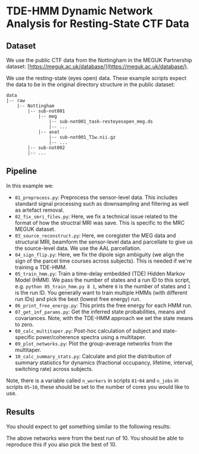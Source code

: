 # TDE-HMM Dynamic Network Analysis for Resting-State CTF Data

## Dataset

We use the public CTF data from the Nottingham in the MEGUK Partnership dataset: [https://meguk.ac.uk/database/](https://meguk.ac.uk/database/).

We use the resting-state (eyes open) data. These example scripts expect the data to be in the original directory structure in the public dataset:

```
data
|-- raw
    |-- Nottingham
        |-- sub-not001
            |-- meg
                |-- sub-not001_task-resteyesopen_meg.ds
                |-- ...
            |-- anat
                |-- sub-not001_T1w.nii.gz
                |-- ...
        |-- sub-not002
        |-- ...
```

## Pipeline

In this example we:

- `01_preprocess.py`: Preprocess the sensor-level data. This includes standard signal processing such as downsampling and filtering as well as artefact removal.
- `02_fix_smri_files.py`: Here, we fix a technical issue related to the format of how the structral MRI was save. This is specific to the MRC MEGUK dataset.
- `03_source_reconstruct.py`: Here, we coregister the MEG data and structural MRI, beamform the sensor-level data and parcellate to give us the source-level data. We use the AAL parcellation.
- `04_sign_flip.py`: Here, we fix the dipole sign ambiguity (we align the sign of the parcel time courses across subjects). This is needed if we're training a TDE-HMM.
- `05_train_hmm.py`: Train a time-delay embedded (TDE) Hidden Markov Model (HMM). We pass the number of states and a run ID to this script, e.g. `python 05_train_hmm.py 8 1`, where `8` is the number of states and `1` is the run ID. You generally want to train multiple HMMs (with different run IDs) and pick the best (lowest free energy) run.
- `06_print_free_energy.py`: This prints the free energy for each HMM run.
- `07_get_inf_params.py`: Get the inferred state probabilities, means and covariances. Note, with the TDE-HMM approach we set the state means to zero.
- `08_calc_multitaper.py`: Post-hoc calculation of subject and state-specific power/coherence spectra using a multitaper.
- `09_plot_networks.py`: Plot the group-average networks from the multitaper.
- `10_calc_summary_stats.py`: Calculate and plot the distribution of summary statistics for dynamics (fractional occupancy, lifetime, interval, switching rate) across subjects.

Note, there is a variable called `n_workers` in scripts `01`-`04` and `n_jobs` in scripts `05`-`10`, these should be set to the number of cores you would like to use.

## Results

You should expect to get something similar to the following results:


The above networks were from the best run of 10. You should be able to reproduce this if you also pick the best of 10.
